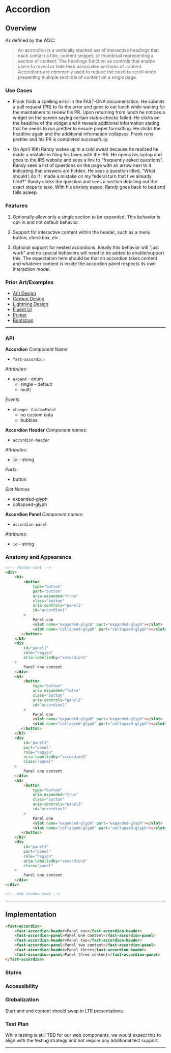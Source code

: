 # Accordion

## Overview

As defined by the W3C:
> An accordion is a vertically stacked set of interactive headings that each contain a title, content snippet, or thumbnail representing a section of content. The headings function as controls that enable users to reveal or hide their associated sections of content. Accordions are commonly used to reduce the need to scroll when presenting multiple sections of content on a single page.

### Use Cases

- Frank finds a spelling error in the FAST-DNA documentation. He submits a pull request (PR) to fix the error and goes to eat lunch while waiting for the maintainers to review his PR. Upon returning from lunch he notices a widget on the screen saying certain status checks failed. He clicks on the headline of the widget and it reveals additional information stating that he needs to run prettier to ensure proper formatting. He clicks the headline again and the additional information collapses. Frank runs prettier and his PR is completed successfully.

- On April 16th Randy wakes up in a cold sweat because he realized he made a mistake in filing his taxes with the IRS. He opens his laptop and goes to the IRS website and sees a link to "frequently asked questions". Randy sees a list of questions on the page with an arrow next to it indicating that answers are hidden. He sees a question titled, "What should I do if I made a mistake on my federal turn that I've already filed?" Randy clicks the question and sees a section detailing out the exact steps to take. With his anxiety eased, Randy goes back to bed and falls asleep.

### Features

1. Optionally allow only a single section to be expanded. This behavior is opt-in and not default behavior.

2. Support for interactive content within the header, such as a menu button, checkbox, etc.

3. Optional support for nested accordions. Ideally this behavior will "just work" and no special behaviors will need to be added to enable/support this. The expectation here should be that an accordion takes content and whatever content is inside the accordion panel respects its own interaction model.

### Prior Art/Examples

- [Ant Design](https://ant.design/components/collapse/)
- [Carbon Design](https://www.carbondesignsystem.com/components/accordion/usage/)
- [Lightning Design](https://www.lightningdesignsystem.com/components/accordion/)
- [Fluent UI](https://fluentsite.z22.web.core.windows.net/components/accordion/accessibility)
- [Primer](https://primer.style/components/Details)
- [Bootstrap](https://getbootstrap.com/docs/4.3/components/collapse/)

---

### API

**Accordion**
*Component Name*
- `fast-accordion`

*Attributes:*
- `expand` - enum
  - single - default
  - multi

*Events*
- `change: CustomEvent`
  - no custom data
  - bubbles

**Accordion Header**
*Component names:*
- `accordion-header`

*Attributes:*
- `id` - string

*Parts:*
- button

*Slot Names*
- expanded-glyph
- collapsed-glyph

**Accordion Panel**
*Component names:*
- `accordion-panel`

*Attributes:*
- `id` - string

### Anatomy and Appearance

```HTML
<!-- shadow root -->
<div>
    <h3>
        <button
            type="button"
            part="button"
            aria-expanded="true"
            class="button"
            aria-controls="panel1"
            id="accordion1"
        >
            Panel one
            <slot name="expanded-glyph" part="expanded-glyph"></slot>
            <slot name="collapsed-glyph" part="collapsed-glyph"></slot>
       </button>
    </h3>
    <div
        id="panel1"
        role="region"
        aria-labelledby="accordion1"
    >
        Panel one content
    </div>
    <h3>
        <button
            type="button"
            aria-expanded="false"
            class="button"
            aria-controls="panel2"
            id="accordion2"
        >
            Panel one
            <slot name="expanded-glyph" part="expanded-glyph"></slot>
            <slot name="collapsed-glyph" part="collapsed-glyph"></slot>
       </button>
    </h3>
    <div
        id="panel2"
        part="panel"
        role="region"
        aria-labelledby="accordion2"
        class="panel"
    >
        Panel one content
    </div>
    <h3>
        <button
            type="button"
            aria-expanded="true"
            class="button"
            aria-controls="panel3"
            id="accordion3"
        >
            Panel one
            <slot name="expanded-glyph" part="expanded-glyph"></slot>
            <slot name="collapsed-glyph" part="collapsed-glyph"></slot>
       </button>
    </h3>
    <div
        id="panel3"
        part="panel"
        role="region"
        aria-labelledby="accordion3"
        class="panel"
    >
        Panel one content
    </div>
</div>

<!-- end shadow root -->
```

---

## Implementation

```HTML
<fast-accordion>
    <fast-accordion-header>Panel one</fast-accordion-header>
    <fast-accordion-panel>Panel one content</fast-accordion-panel>
    <fast-accordion-header>Panel two</fast-accordion-header>
    <fast-accordion-panel>Panel two content</fast-accordion-panel>
    <fast-accordion-header>Panel three</fast-accordion-header>
    <fast-accordion-panel>Panel three content</fast-accordion-panel>
</fast-accordion>
```

### States


### Accessibility

### Globalization

Start and end content should swap in LTR presentations.

### Test Plan

While testing is still TBD for our web components, we would expect this to align with the testing strategy and not require any additional test support.

---
